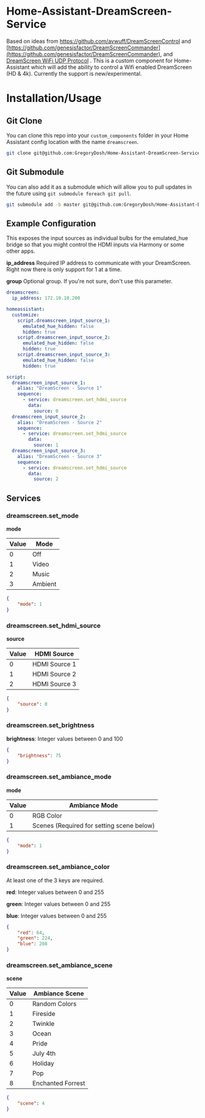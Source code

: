 # Home-Assistant-DreamScreen-Service
Based on ideas from https://github.com/avwuff/DreamScreenControl and [https://github.com/genesisfactor/DreamScreenCommander](https://github.com/genesisfactor/DreamScreenCommander), and [DreamScreen WiFi UDP Protocol](http://dreamscreen.boards.net/thread/293/dreamscreen-wifi-udp-protocol) .  This is a custom component for Home-Assistant which will add the ability to control a Wifi enabled DreamScreen (HD & 4k).  Currently the support is new/experimental.

# Installation/Usage

## Git Clone
You can clone this repo into your `custom_components` folder in your Home Assistant config location with the name `dreamscreen`.
```bash
git clone git@github.com:GregoryDosh/Home-Assistant-DreamScreen-Service.git dreamscreen
```

## Git Submodule
You can also add it as a submodule which will allow you to pull updates in the future using `git submodule foreach git pull`.
```bash
git submodule add -b master git@github.com:GregoryDosh/Home-Assistant-DreamScreen-Service.git dreamscreen
```


## Example Configuration
This exposes the input sources as individual bulbs for the emulated_hue bridge so that you might control the HDMI inputs via Harmony or some other apps.

**ip_address** Required IP address to communicate with your DreamScreen.  Right now there is only support for 1 at a time.

**group** Optional group.  If you're not sure, don't use this parameter.

```yaml
dreamscreen:
  ip_address: 172.10.10.200

homeassistant:
  customize:
    script.dreamscreen_input_source_1:
      emulated_hue_hidden: false
      hidden: true
    script.dreamscreen_input_source_2:
      emulated_hue_hidden: false
      hidden: true
    script.dreamscreen_input_source_3:
      emulated_hue_hidden: false
      hidden: true

script:
  dreamscreen_input_source_1:
    alias: "DreamScreen - Source 1"
    sequence:
      - service: dreamscreen.set_hdmi_source
        data:
          source: 0
  dreamscreen_input_source_2:
    alias: "DreamScreen - Source 2"
    sequence:
      - service: dreamscreen.set_hdmi_source
        data:
          source: 1
  dreamscreen_input_source_3:
    alias: "DreamScreen - Source 3"
    sequence:
      - service: dreamscreen.set_hdmi_source
        data:
          source: 2

```

## Services
### dreamscreen.set_mode
**mode**

| Value | Mode |
| - | - |
| 0 | Off |
| 1 | Video |
| 2 | Music |
| 3 | Ambient|

```json
{
    "mode": 1
}
```
### dreamscreen.set_hdmi_source
**source**

| Value | HDMI Source |
| - | - |
| 0 | HDMI Source 1 |
| 1 | HDMI Source 2 |
| 2 | HDMI Source 3 |

```json
{
    "source": 0
}
```
### dreamscreen.set_brightness
**brightness**: Integer values between 0 and 100
```json
{
    "brightness": 75
}
```
### dreamscreen.set_ambiance_mode
**mode**

| Value | Ambiance Mode |
| - | - |
| 0 | RGB Color |
| 1 | Scenes (Required for setting scene below) |

```json
{
    "mode": 1
}
```
### dreamscreen.set_ambiance_color
At least one of the 3 keys are required.

**red**: Integer values between 0 and 255

**green**: Integer values between 0 and 255

**blue**: Integer values between 0 and 255

```json
{
    "red": 64,
    "green": 224,
    "blue": 208
}
```
### dreamscreen.set_ambiance_scene
**scene**

| Value | Ambiance Scene |
| - | - |
| 0 | Random Colors |
| 1 | Fireside |
| 2 | Twinkle |
| 3 | Ocean|
| 4 | Pride|
| 5 | July 4th|
| 6 | Holiday|
| 7 | Pop|
| 8 | Enchanted Forrest|

```json
{
    "scene": 4
}
```
